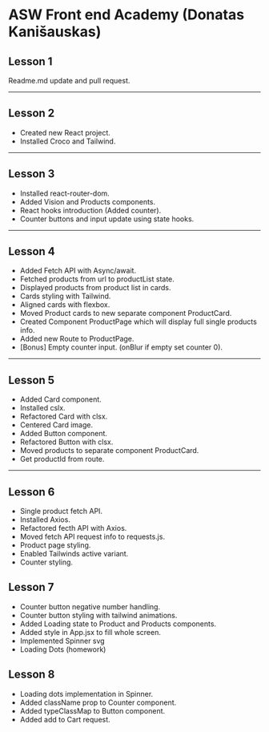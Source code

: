 # ASW Front end Academy (Donatas Kanišauskas)

## Lesson 1

Readme.md update and pull request.

---

## Lesson 2

- Created new React project.
- Installed Croco and Tailwind.

---

## Lesson 3

- Installed react-router-dom.
- Added Vision and Products components.
- React hooks introduction (Added counter).
- Counter buttons and input update using state hooks.

---

## Lesson 4

- Added Fetch API with Async/await.
- Fetched products from url to productList state.
- Displayed products from product list in cards.
- Cards styling with Tailwind.
- Aligned cards with flexbox.
- Moved Product cards to new separate component ProductCard.
- Created Component ProductPage which will display full single products info.
- Added new Route to ProductPage.
- [Bonus] Empty counter input. (onBlur if empty set counter 0).

---

## Lesson 5

- Added Card component.
- Installed cslx.
- Refactored Card with clsx.
- Centered Card image.
- Added Button component.
- Refactored Button with clsx.
- Moved products to separate component ProductCard.
- Get productId from route.

---

## Lesson 6

- Single product fetch API.
- Installed Axios.
- Refactored fecth API with Axios.
- Moved fetch API request info to requests.js.
- Product page styling.
- Enabled Tailwinds active variant.
- Counter styling.

## Lesson 7

- Counter button negative number handling.
- Counter button styling with tailwind animations.
- Added Loading state to Product and Products components.
- Added style in App.jsx to fill whole screen.
- Implemented Spinner svg
- Loading Dots (homework)

## Lesson 8

- Loading dots implementation in Spinner.
- Added className prop to Counter component.
- Added typeClassMap to Button component.
- Added add to Cart request.
